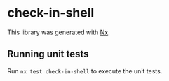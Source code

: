 # check-in-shell

This library was generated with [Nx](https://nx.dev).

## Running unit tests

Run `nx test check-in-shell` to execute the unit tests.
